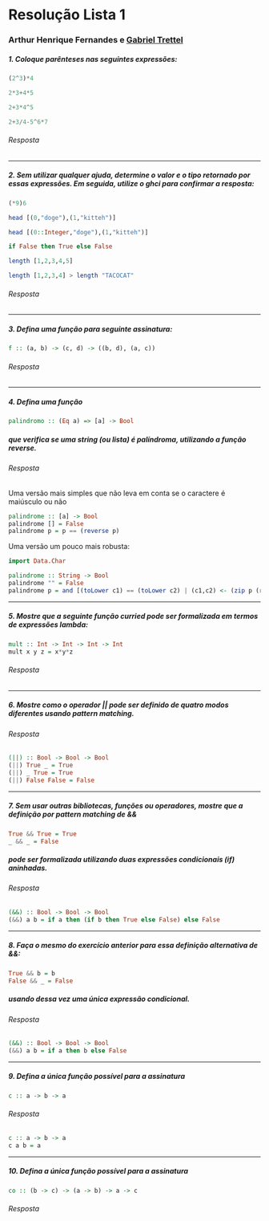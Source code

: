 # Resolução Lista 1
### Arthur Henrique Fernandes e [Gabriel Trettel](https://github.com/GabrielTrettel/)

##### 1. Coloque parênteses nas seguintes expressões:

``` haskell
(2^3)*4

2*3+4*5

2+3*4^5

2+3/4-5^6*7
```

###### Resposta

***


##### 2. Sem utilizar qualquer ajuda, determine o valor e o tipo retornado por essas expressões. Em seguida, utilize o ghci para confirmar a resposta:
``` haskell
(*9)6

head [(0,"doge"),(1,"kitteh")]

head [(0::Integer,"doge"),(1,"kitteh")]

if False then True else False

length [1,2,3,4,5]

length [1,2,3,4] > length "TACOCAT"
```

###### Resposta

***

##### 3. Defina uma função para seguinte assinatura:
``` haskell
f :: (a, b) -> (c, d) -> ((b, d), (a, c))
```

###### Resposta


***

##### 4. Defina uma função
``` haskell
palindromo :: (Eq a) => [a] -> Bool
```


##### que verifica se uma string (ou lista) é palíndroma, utilizando a função reverse.
###### Resposta
Uma versão mais simples que não leva em conta se o caractere é maiúsculo ou não
```haskell  
palindrome :: [a] -> Bool
palindrome [] = False
palindrome p = p == (reverse p)
```
Uma versão um pouco mais robusta:
```haskell
import Data.Char

palindrome :: String -> Bool
palindrome "" = False
palindrome p = and [(toLower c1) == (toLower c2) | (c1,c2) <- (zip p (reverse p))]
```
***

##### 5. Mostre que a seguinte função curried pode ser formalizada em termos de expressões lambda:
```haskell
mult :: Int -> Int -> Int -> Int
mult x y z = x*y*z
```
###### Resposta

***

##### 6. Mostre como o operador || pode ser definido de quatro modos diferentes usando pattern matching.
###### Resposta
```haskell
(||) :: Bool -> Bool -> Bool
(||) True _ = True
(||) _ True = True
(||) False False = False
```
***

##### 7. Sem usar outras bibliotecas, funções ou operadores, mostre que a definição por pattern matching de &&
```haskell
True && True = True
_ && _ = False
```
##### pode ser formalizada utilizando duas expressões condicionais (if) aninhadas.
###### Resposta
```haskell
(&&) :: Bool -> Bool -> Bool
(&&) a b = if a then (if b then True else False) else False
```

***


##### 8. Faça o mesmo do exercício anterior para essa definição alternativa de &&:
```haskell
True && b = b
False && _ = False
```
##### usando dessa vez uma única expressão condicional.

###### Resposta
```haskell
(&&) :: Bool -> Bool -> Bool
(&&) a b = if a then b else False
```


***


##### 9. Defina a única função possível para a assinatura
```haskell
c :: a -> b -> a
```
###### Resposta
```haskell
c :: a -> b -> a
c a b = a
```

***

##### 10. Defina a única função possível para a assinatura
```haskell
co :: (b -> c) -> (a -> b) -> a -> c
```
###### Resposta
